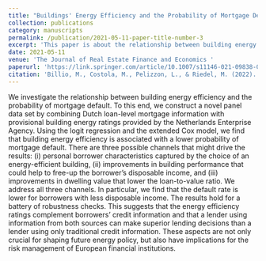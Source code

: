 ```yaml
---
title: "Buildings' Energy Efficiency and the Probability of Mortgage Default: The Dutch Case"
collection: publications
category: manuscripts
permalink: /publication/2021-05-11-paper-title-number-3
excerpt: 'This paper is about the relationship between building energy efficiency and the probability of mortgage default.'
date: 2021-05-11
venue: 'The Journal of Real Estate Finance and Economics '
paperurl: 'https://link.springer.com/article/10.1007/s11146-021-09838-0'
citation: 'Billio, M., Costola, M., Pelizzon, L., & Riedel, M. (2022). &quot;Buildings’ energy efficiency and the probability of mortgage default: The Dutch case.&quot; <i>The Journal of Real Estate Finance and Economics</i>, 65(3), 419-450.'
---
```


We investigate the relationship between building energy efficiency and the probability of mortgage default. To this end, we construct a novel panel data set by combining Dutch loan-level mortgage information with provisional building energy ratings provided by the Netherlands Enterprise Agency. Using the logit regression and the extended Cox model, we find that building energy efficiency is associated with a lower probability of mortgage default. There are three possible channels that might drive the results: (i) personal borrower characteristics captured by the choice of an energy-efficient building, (ii) improvements in building performance that could help to free-up the borrower’s disposable income, and (iii) improvements in dwelling value that lower the loan-to-value ratio. We address all three channels. In particular, we find that the default rate is lower for borrowers with less disposable income. The results hold for a battery of robustness checks. This suggests that the energy efficiency ratings complement borrowers’ credit information and that a lender using information from both sources can make superior lending decisions than a lender using only traditional credit information. These aspects are not only crucial for shaping future energy policy, but also have implications for the risk management of European financial institutions.
